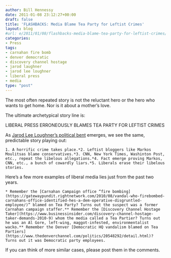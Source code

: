 ```yaml
---
author: Bill Hennessy
date: 2011-01-08 23:12:27+00:00
draft: false
title: 'FLASHBACKS: Media Blame Tea Party for Leftist Crimes'
layout: blog
#url: e/2011/01/08/flashbacks-media-blame-tea-party-for-leftist-crimes/
categories:
- Press
tags:
- carnahan fire bomb
- denver democratic
- discovery channel hostage
- jarod laughner
- jarod lee loughner
- liberal press
- media
type: "post"
---
```


The most often repeated story is not the reluctant hero or the hero who wants to get home. Nor is it about a mother’s love. 

 

The ultimate archetypical story line is:

 

LIBERAL PRESS ERRONEOUSLY BLAMES TEA PARTY FOR LEFTIST CRIMES

 

As [Jarod Lee Loughner’s political bent](https://hennessysview.com/2011/01/08/alleged-giffords-shooter-jared-loughner-leaves-video/) emerges, we see the same, predictable story playing out:

 

    1. A horrific crime takes place.*2. Leftist bloggers like Markos Moulitsas blame conservatives.*3. CNN, New York Times, Washinton Post, etc., repeat the libelous allegations.*4. Fact emerge proving Markos, CNN, etc., a bunch of cowardly liars.*5. Liberals erase their libelous stories.  

Here’s a few more examples of liberal media lies just from the past two years.

 

    * Remember the [Carnahan Campaign office “fire bombing](https://gatewaypundit.rightnetwork.com/2010/08/vandal-who-firebombed-carnahans-office-identified-hes-a-dem-operative-disgruntled-employee/)” blamed on Tea Party? Turns out the suspect was a former Carnahan campaign staffer.** Remember the [Discovery Channel Hostage Taker](https://www.businessinsider.com/discovery-channel-hostage-taker-demands-2010-9) whom the media called a Tea Partier? Turns out he was an Al Gore, left-wing, maggot-infested, environmentalist wacko.** Remember the Denver [Democratic HQ vandalism blamed on Tea Partiers](https://www.thedenverchannel.com/politics/20548292/detail.html)? Turns out it was Democratic party employees.   

If you can think of more similar cases, please post them in the comments.
